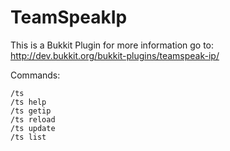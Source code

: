 TeamSpeakIp
===========

This is a Bukkit Plugin for more information go to:
http://dev.bukkit.org/bukkit-plugins/teamspeak-ip/

Commands:
```
/ts
/ts help
/ts getip
/ts reload
/ts update
/ts list
```